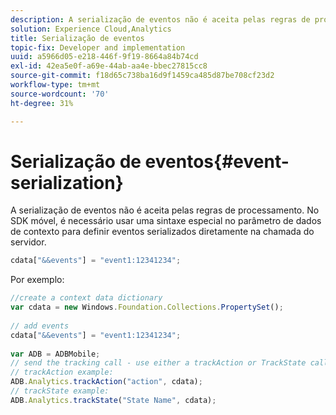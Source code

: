 ```yaml
---
description: A serialização de eventos não é aceita pelas regras de processamento. No SDK móvel, é necessário usar uma sintaxe especial no parâmetro de dados de contexto para definir eventos serializados diretamente na chamada do servidor.
solution: Experience Cloud,Analytics
title: Serialização de eventos
topic-fix: Developer and implementation
uuid: a5966d05-e218-446f-9f19-8664a84b74cd
exl-id: 42ea5e0f-a69e-44ab-aa4e-bbec27815cc8
source-git-commit: f18d65c738ba16d9f1459ca485d87be708cf23d2
workflow-type: tm+mt
source-wordcount: '70'
ht-degree: 31%

---
```


# Serialização de eventos{#event-serialization}

A serialização de eventos não é aceita pelas regras de processamento. No SDK móvel, é necessário usar uma sintaxe especial no parâmetro de dados de contexto para definir eventos serializados diretamente na chamada do servidor.

```js
cdata["&&events"] = "event1:12341234";
```

Por exemplo:

```js
//create a context data dictionary 
var cdata = new Windows.Foundation.Collections.PropertySet(); 
 
// add events 
cdata["&&events"] = "event1:12341234"; 
 
var ADB = ADBMobile; 
// send the tracking call - use either a trackAction or TrackState call. 
// trackAction example: 
ADB.Analytics.trackAction("action", cdata); 
// trackState example: 
ADB.Analytics.trackState("State Name", cdata);
```
